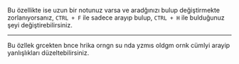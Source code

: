 Bu özellikte ise uzun bir notunuz varsa ve aradğınızı bulup değiştirmekte zorlanıyorsanız, `CTRL + F` ile sadece arayıp bulup, `CTRL + H` ile bulduğunuz şeyi değiştirebilirsiniz. 

---
Bu özllek grcekten bnce hrika orngn su nda yzmıs oldgm ornk cümlyi arayip yanlışlıkları düzeltebilirsiniz.
